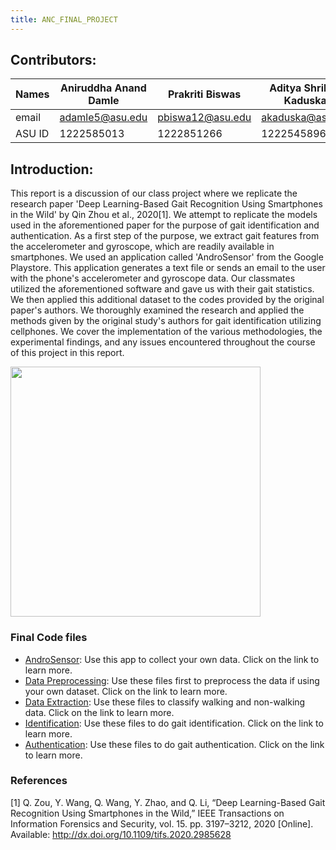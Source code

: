 ```yaml
---
title: ANC_FINAL_PROJECT
---
```


## Contributors:
| Names | Aniruddha Anand Damle | Prakriti Biswas | Aditya Shrikant Kaduskar |
|-------|-----------------------|-----------------|--------------------------|
| email | adamle5@asu.edu       | pbiswa12@asu.edu| akaduska@asu.edu         |
| ASU ID| 1222585013            | 1222851266      | 1222545896               |

## Introduction:
This report is a discussion of our class project where we replicate the research paper 'Deep Learning-Based Gait Recognition
Using Smartphones in the Wild' by Qin Zhou et al., 2020[1]. We attempt to replicate the models used in the aforementioned paper for the purpose of gait identification and authentication. As a first step of the purpose, we extract gait features from the accelerometer and gyroscope, which are readily available in smartphones. We used an application called 'AndroSensor' from the Google Playstore. This application generates a text file or sends an email to the user with the phone's accelerometer and gyroscope data. Our classmates utilized the aforementioned software and gave us with their gait statistics. We then applied this additional dataset to the codes provided by the original paper's authors. We thoroughly examined the research and applied the methods given by the original study's authors for gait identification utilizing cellphones. We cover the implementation of the various methodologies, the experimental findings, and any issues encountered throughout the course of this project in this report.

<img src="https://media.giphy.com/media/Ejl1GWbk00HtkxH40h/giphy.gif" width="400"/>

### Final Code files
* [AndroSensor](https://play.google.com/store/apps/details?id=com.fivasim.androsensor&hl=en_US&gl=US): Use this app to collect your own data. Click on the link to learn more.
* [Data Preprocessing](/04_Software/04_Release/Gait-Recognition/00_data_preprocessing/data_preprocessing.md): Use these files first to preprocess the data if using your own dataset. Click on the link to learn more.
* [Data Extraction](/04_Software/04_Release/Gait-Recognition/01_gait_extraction/gait_extraction.md): Use these files to classify walking and non-walking data. Click on the link to learn more.
* [Identification](/04_Software/04_Release/Gait-Recognition/02_identification/identification.md): Use these files to do gait identification. Click on the link to learn more.
* [Authentication](/04_Software/04_Release/Gait-Recognition/03_authentication/authentication.md): Use these files to do gait authentication. Click on the link to learn more.

### References
[1] Q. Zou, Y. Wang, Q. Wang, Y. Zhao, and Q. Li, “Deep Learning-Based Gait Recognition Using Smartphones in the Wild,” IEEE Transactions on Information Forensics and Security, vol. 15. pp. 3197–3212, 2020 [Online]. Available: http://dx.doi.org/10.1109/tifs.2020.2985628
